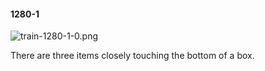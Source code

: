 #### 1280-1
![train-1280-1-0.png](https://github.com/lil-lab/nlvr/raw/master/nlvr/train/images/35/train-1280-1-0.png "train-1280-1-0.png")

There are three items closely touching the bottom of a box.